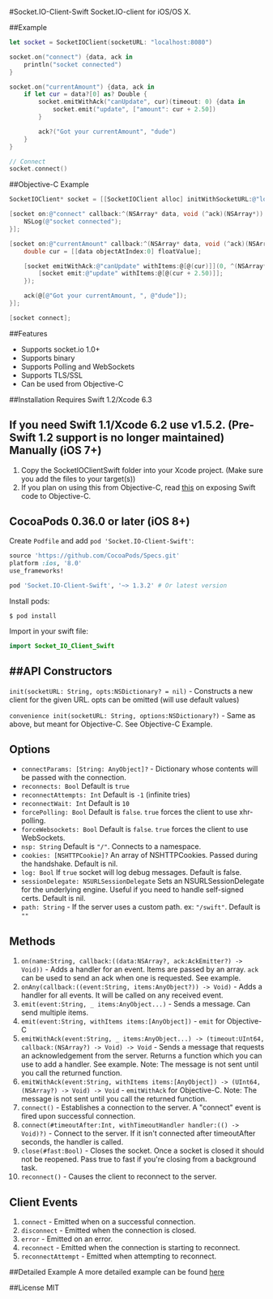 #Socket.IO-Client-Swift
Socket.IO-client for iOS/OS X.

##Example
```swift
let socket = SocketIOClient(socketURL: "localhost:8080")

socket.on("connect") {data, ack in
    println("socket connected")
}

socket.on("currentAmount") {data, ack in
    if let cur = data?[0] as? Double {
        socket.emitWithAck("canUpdate", cur)(timeout: 0) {data in
            socket.emit("update", ["amount": cur + 2.50])
        }

        ack?("Got your currentAmount", "dude")
    }
}

// Connect
socket.connect()
```

##Objective-C Example
```objective-c
SocketIOClient* socket = [[SocketIOClient alloc] initWithSocketURL:@"localhost:8080" options:nil];

[socket on:@"connect" callback:^(NSArray* data, void (^ack)(NSArray*)) {
    NSLog(@"socket connected");
}];

[socket on:@"currentAmount" callback:^(NSArray* data, void (^ack)(NSArray*)) {
    double cur = [[data objectAtIndex:0] floatValue];

    [socket emitWithAck:@"canUpdate" withItems:@[@(cur)]](0, ^(NSArray* data) {
        [socket emit:@"update" withItems:@[@(cur + 2.50)]];
    });

    ack(@[@"Got your currentAmount, ", @"dude"]);
}];

[socket connect];

```

##Features
- Supports socket.io 1.0+
- Supports binary
- Supports Polling and WebSockets
- Supports TLS/SSL
- Can be used from Objective-C

##Installation
Requires Swift 1.2/Xcode 6.3

If you need Swift 1.1/Xcode 6.2 use v1.5.2. (Pre-Swift 1.2 support is no longer maintained)
Manually (iOS 7+)
-----------------
1. Copy the SocketIOClientSwift folder into your Xcode project. (Make sure you add the files to your target(s))
2. If you plan on using this from Objective-C, read [this](https://developer.apple.com/library/ios/documentation/Swift/Conceptual/BuildingCocoaApps/MixandMatch.html) on exposing Swift code to Objective-C.

CocoaPods 0.36.0 or later (iOS 8+)
------------------
Create `Podfile` and add `pod 'Socket.IO-Client-Swift'`:

```ruby
source 'https://github.com/CocoaPods/Specs.git'
platform :ios, '8.0'
use_frameworks!

pod 'Socket.IO-Client-Swift', '~> 1.3.2' # Or latest version
```

Install pods:

```
$ pod install
```

Import in your swift file:

```swift
import Socket_IO_Client_Swift
```

##API
Constructors
-----------
`init(socketURL: String, opts:NSDictionary? = nil)` - Constructs a new client for the given URL. opts can be omitted (will use default values)

`convenience init(socketURL: String, options:NSDictionary?)` - Same as above, but meant for Objective-C. See Objective-C Example.

Options
-------
- `connectParams: [String: AnyObject]?` - Dictionary whose contents will be passed with the connection.
- `reconnects: Bool` Default is `true`
- `reconnectAttempts: Int` Default is `-1` (infinite tries)
- `reconnectWait: Int` Default is `10`
- `forcePolling: Bool` Default is `false`. `true` forces the client to use xhr-polling.
- `forceWebsockets: Bool` Default is `false`. `true` forces the client to use WebSockets.
- `nsp: String` Default is `"/"`. Connects to a namespace.
- `cookies: [NSHTTPCookie]?` An array of NSHTTPCookies. Passed during the handshake. Default is nil.
- `log: Bool` If `true` socket will log debug messages. Default is false.
- `sessionDelegate: NSURLSessionDelegate` Sets an NSURLSessionDelegate for the underlying engine. Useful if you need to handle self-signed certs. Default is nil.
- `path: String` - If the server uses a custom path. ex: `"/swift"`. Default is `""`

Methods
-------
1. `on(name:String, callback:((data:NSArray?, ack:AckEmitter?) -> Void))` - Adds a handler for an event. Items are passed by an array. `ack` can be used to send an ack when one is requested. See example.
2. `onAny(callback:((event:String, items:AnyObject?)) -> Void)` - Adds a handler for all events. It will be called on any received event.
3. `emit(event:String, _ items:AnyObject...)` - Sends a message. Can send multiple items.
4. `emit(event:String, withItems items:[AnyObject])` - `emit` for Objective-C
5. `emitWithAck(event:String, _ items:AnyObject...) -> (timeout:UInt64, callback:(NSArray?) -> Void) -> Void` - Sends a message that requests an acknowledgement from the server. Returns a function which you can use to add a handler. See example. Note: The message is not sent until you call the returned function.
6. `emitWithAck(event:String, withItems items:[AnyObject]) -> (UInt64, (NSArray?) -> Void) -> Void` - `emitWithAck` for Objective-C. Note: The message is not sent until you call the returned function.
7. `connect()` - Establishes a connection to the server. A "connect" event is fired upon successful connection.
8. `connect(#timeoutAfter:Int, withTimeoutHandler handler:(() -> Void)?)` - Connect to the server. If it isn't connected after timeoutAfter seconds, the handler is called.
9. `close(#fast:Bool)` - Closes the socket. Once a socket is closed it should not be reopened. Pass true to fast if you're closing from a background task.
10. `reconnect()` - Causes the client to reconnect to the server.

Client Events
------
1. `connect` - Emitted when on a successful connection.
2. `disconnect` - Emitted when the connection is closed.
3. `error` - Emitted on an error.
4. `reconnect` - Emitted when the connection is starting to reconnect.
5. `reconnectAttempt` - Emitted when attempting to reconnect.

##Detailed Example
A more detailed example can be found [here](https://github.com/nuclearace/socket.io-client-swift-example)

##License
MIT
